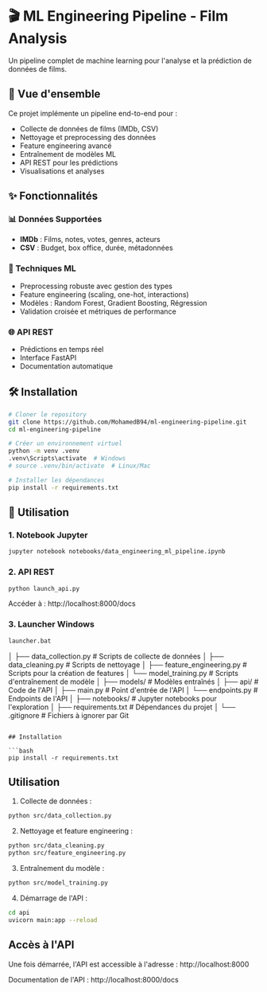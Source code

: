 # 🎬 ML Engineering Pipeline - Film Analysis

Un pipeline complet de machine learning pour l'analyse et la prédiction de données de films.

## 🚀 Vue d'ensemble

Ce projet implémente un pipeline end-to-end pour :
- Collecte de données de films (IMDb, CSV)
- Nettoyage et preprocessing des données
- Feature engineering avancé
- Entraînement de modèles ML
- API REST pour les prédictions
- Visualisations et analyses

## ✨ Fonctionnalités

### 📊 Données Supportées
- **IMDb** : Films, notes, votes, genres, acteurs
- **CSV** : Budget, box office, durée, métadonnées

### 🔧 Techniques ML
- Preprocessing robuste avec gestion des types
- Feature engineering (scaling, one-hot, interactions)
- Modèles : Random Forest, Gradient Boosting, Régression
- Validation croisée et métriques de performance

### 🌐 API REST
- Prédictions en temps réel
- Interface FastAPI
- Documentation automatique

## 🛠️ Installation

```bash
# Cloner le repository
git clone https://github.com/MohamedB94/ml-engineering-pipeline.git
cd ml-engineering-pipeline

# Créer un environnement virtuel
python -m venv .venv
.venv\Scripts\activate  # Windows
# source .venv/bin/activate  # Linux/Mac

# Installer les dépendances
pip install -r requirements.txt
```

## 🚀 Utilisation

### 1. Notebook Jupyter
```bash
jupyter notebook notebooks/data_engineering_ml_pipeline.ipynb
```

### 2. API REST
```bash
python launch_api.py
```
Accéder à : http://localhost:8000/docs

### 3. Launcher Windows
```bash
launcher.bat
```
│   ├── data_collection.py      # Scripts de collecte de données
│   ├── data_cleaning.py        # Scripts de nettoyage
│   ├── feature_engineering.py  # Scripts pour la création de features
│   └── model_training.py       # Scripts d'entraînement de modèle
│
├── models/                     # Modèles entraînés
│
├── api/                        # Code de l'API
│   ├── main.py                 # Point d'entrée de l'API
│   └── endpoints.py            # Endpoints de l'API
│
├── notebooks/                  # Jupyter notebooks pour l'exploration
│
├── requirements.txt            # Dépendances du projet
│
└── .gitignore                  # Fichiers à ignorer par Git
```

## Installation

```bash
pip install -r requirements.txt
```

## Utilisation

1. Collecte de données :
```bash
python src/data_collection.py
```

2. Nettoyage et feature engineering :
```bash
python src/data_cleaning.py
python src/feature_engineering.py
```

3. Entraînement du modèle :
```bash
python src/model_training.py
```

4. Démarrage de l'API :
```bash
cd api
uvicorn main:app --reload
```

## Accès à l'API

Une fois démarrée, l'API est accessible à l'adresse : http://localhost:8000

Documentation de l'API : http://localhost:8000/docs
